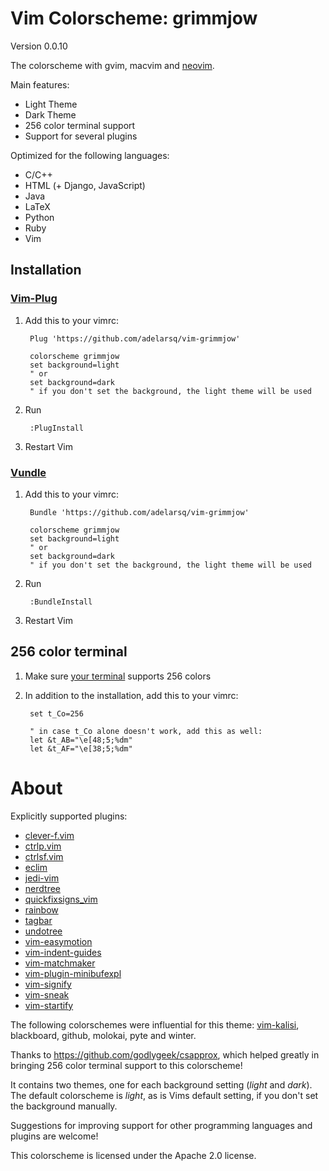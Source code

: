 Vim Colorscheme: grimmjow
=========================

Version 0.0.10

The colorscheme with gvim, macvim and [neovim](https://github.com/neovim/neovim).

Main features:

* Light Theme
* Dark Theme
* 256 color terminal support
* Support for several plugins

Optimized for the following languages:

* C/C++
* HTML (+ Django, JavaScript)
* Java
* LaTeX
* Python
* Ruby
* Vim

## Installation

### [Vim-Plug](https://github.com/junegunn/vim-plug)

1. Add this to your vimrc:

        Plug 'https://github.com/adelarsq/vim-grimmjow'

        colorscheme grimmjow
        set background=light
        " or 
        set background=dark
        " if you don't set the background, the light theme will be used

2. Run

        :PlugInstall

3. Restart Vim

### [Vundle](https://github.com/adelarsq/vim-grimmjow)

1. Add this to your vimrc:

        Bundle 'https://github.com/adelarsq/vim-grimmjow'

        colorscheme grimmjow
        set background=light
        " or 
        set background=dark
        " if you don't set the background, the light theme will be used

2. Run

        :BundleInstall

3. Restart Vim

## 256 color terminal

1. Make sure [your terminal](http://fedoraproject.org/wiki/Features/256_Color_Terminals#Terminal_256_color_support_list) supports 256 colors

2. In addition to the installation, add this to your vimrc:

        set t_Co=256

        " in case t_Co alone doesn't work, add this as well:
        let &t_AB="\e[48;5;%dm"
        let &t_AF="\e[38;5;%dm"

About
======

Explicitly supported plugins:

* [clever-f.vim](https://github.com/rhysd/clever-f.vim)
* [ctrlp.vim](https://github.com/kien/ctrlp.vim)
* [ctrlsf.vim](https://github.com/dyng/ctrlsf.vim)
* [eclim](https://github.com/ervandew/eclim)
* [jedi-vim](https://github.com/davidhalter/jedi-vim)
* [nerdtree](https://github.com/scrooloose/nerdtree)
* [quickfixsigns_vim](https://github.com/tomtom/quickfixsigns_vim)
* [rainbow](https://github.com/luochen1990/rainbow)
* [tagbar](https://github.com/majutsushi/tagbar)
* [undotree](https://github.com/mbbill/undotree)
* [vim-easymotion](https://github.com/Lokaltog/vim-easymotion)
* [vim-indent-guides](https://github.com/nathanaelkane/vim-indent-guides)
* [vim-matchmaker](https://github.com/qstrahl/vim-matchmaker)
* [vim-plugin-minibufexpl](https://github.com/weynhamz/vim-plugin-minibufexpl)
* [vim-signify](https://github.com/mhinz/vim-signify)
* [vim-sneak](https://github.com/justinmk/vim-sneak)
* [vim-startify](https://github.com/mhinz/vim-startify)

The following colorschemes were influential for this theme: [vim-kalisi](https://github.com/freeo/vim-kalisi), blackboard, github, molokai, pyte and winter.

Thanks to https://github.com/godlygeek/csapprox, which helped greatly in
bringing 256 color terminal support to this colorscheme!

It contains two themes, one for each background setting (*light* and *dark*).
The default colorscheme is *light*, as is Vims default setting, if you don't set the background manually.

Suggestions for improving support for other programming languages and plugins are welcome!

This colorscheme is licensed under the Apache 2.0 license.

